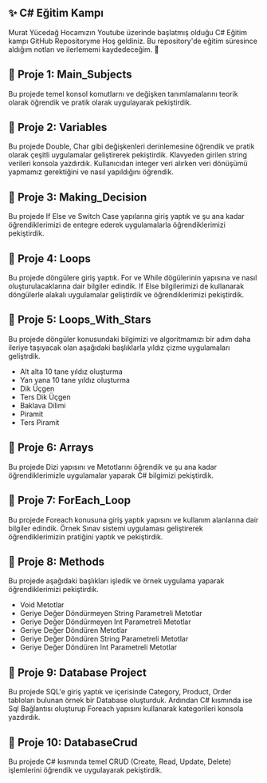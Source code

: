 ## :sparkles: C# Eğitim Kampı
Murat Yücedağ Hocamızın Youtube üzerinde başlatmış olduğu C# Eğitim kampı GitHub Repositoryme Hoş geldiniz. Bu repository'de eğitim süresince aldığım notları ve ilerlememi kaydedeceğim. :muscle:

## :star2: Proje 1: Main_Subjects
Bu projede temel konsol komutlarnı ve değişken tanımlamalarını teorik olarak öğrendik ve pratik olarak uygulayarak pekiştirdik.

## :star2: Proje 2: Variables
Bu projede Double, Char gibi değişkenleri derinlemesine öğrendik ve pratik olarak çeşitli uygulamalar geliştirerek pekiştirdik. Klavyeden girilen string verileri konsola yazdırdık. Kullanıcıdan integer veri alırken veri dönüşümü yapmamız gerektiğini ve nasıl yapıldığını öğrendik.

## :star2: Proje 3: Making_Decision
Bu projede If Else ve Switch Case yapılarına giriş yaptık ve şu ana kadar öğrendiklerimizi de entegre ederek uygulamalarla öğrendiklerimizi pekiştirdik.

## :star2: Proje 4: Loops
Bu projede döngülere giriş yaptık. For ve While dögülerinin yapısına ve nasıl oluşturulacaklarına dair bilgiler edindik. If Else bilgilerimizi de kullanarak döngülerle alakalı uygulamalar geliştirdik ve öğrendiklerimizi pekiştirdik.

## :star2: Proje 5: Loops_With_Stars
Bu projede döngüler konusundaki bilgimizi ve algoritmamızı bir adım daha ileriye taşıyacak olan aşağıdaki başlıklarla yıldız çizme uygulamaları geliştrdik.
- Alt alta 10 tane yıldız oluşturma
- Yan yana 10 tane yıldız oluşturma
- Dik Üçgen
- Ters Dik Üçgen
- Baklava Dilimi
- Piramit
- Ters Piramit

## :star2: Proje 6: Arrays
Bu projede Dizi yapısını ve Metotlarını öğrendik ve şu ana kadar öğrendiklerimizle uygulamalar yaparak C# bilgimizi pekiştirdik.

## :star2: Proje 7: ForEach_Loop
Bu projede Foreach konusuna giriş yaptık yapısını ve kullanım alanlarına dair bilgiler edindik. Örnek Sınav sistemi uygulaması geliştirerek öğrendiklerimizin pratiğini yaptık ve pekiştirdik.

## :star2: Proje 8: Methods
Bu projede aşağıdaki başlıkları işledik ve örnek uygulama yaparak öğrendiklerimizi pekiştirdik.
- Void Metotlar
- Geriye Değer Döndürmeyen String Parametreli Metotlar
- Geriye Değer Döndürmeyen Int Parametreli Metotlar
- Geriye Değer Döndüren Metotlar
- Geriye Değer Döndüren String Parametreli Metotlar
- Geriye Değer Döndüren Int Parametreli Metotlar

## :star2: Proje 9: Database Project
Bu projede SQL'e giriş yaptık ve içerisinde Category, Product, Order tabloları bulunan örnek bir Database oluşturduk. Ardından C# kısmında ise Sql Bağlantısı oluşturup Foreach yapısını kullanarak kategorileri konsola yazdırdık.

## :star2: Proje 10: DatabaseCrud
Bu projede C# kısmında temel CRUD (Create, Read, Update, Delete) işlemlerini öğrendik ve uygulayarak pekiştirdik.




